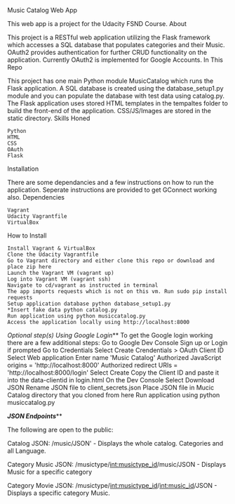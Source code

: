 Music Catalog Web App

This web app is a project for the Udacity FSND Course.
About

This project is a RESTful web application utilizing the Flask framework which accesses a SQL database that populates categories and their Music. OAuth2 provides authentication for further CRUD functionality on the application. Currently OAuth2 is implemented for Google Accounts.
In This Repo

This project has one main Python module MusicCatalog which runs the Flask application. A SQL database is created using the database_setup1.py module and you can populate the database with test data using catalog.py. The Flask application uses stored HTML templates in the tempaltes folder to build the front-end of the application. CSS/JS/Images are stored in the static directory.
Skills Honed

    Python
    HTML
    CSS
    OAuth
    Flask

Installation

There are some dependancies and a few instructions on how to run the application. Seperate instructions are provided to get GConnect working also.
Dependencies

    Vagrant
    Udacity Vagrantfile
    VirtualBox

How to Install

    Install Vagrant & VirtualBox
    Clone the Udacity Vagrantfile
    Go to Vagrant directory and either clone this repo or download and place zip here
    Launch the Vagrant VM (vagrant up)
    Log into Vagrant VM (vagrant ssh)
    Navigate to cd/vagrant as instructed in terminal
    The app imports requests which is not on this vm. Run sudo pip install requests
    Setup application database python database_setup1.py
    *Insert fake data python catalog.py
    Run application using python musiccatalog.py
    Access the application locally using http://localhost:8000

*Optional step(s)
Using Google Login***
To get the Google login working there are a few additional steps:
    Go to Google Dev Console
    Sign up or Login if prompted
    Go to Credentials
    Select Create Crendentials > OAuth Client ID
    Select Web application
    Enter name 'Music Catalog'
    Authorized JavaScript origins = 'http://localhost:8000'
    Authorized redirect URIs = 'http://localhost:8000/login'
    Select Create
    Copy the Client ID and paste it into the data-clientid in login.html
    On the Dev Console Select Download JSON
    Rename JSON file to client_secrets.json
    Place JSON file in Mucic Catalog directory that you cloned from here
    Run application using python musiccatalog.py

***********JSON Endpoints*************

The following are open to the public:

Catalog JSON: /music/JSON' - Displays the whole catalog. Categories and all Language.

Category Music JSON: /musictype/<int:musictype_id>/music/JSON - Displays Music for a specific category

Category Movie JSON: /musictype/<int:musictype_id>/<int:music_id>/JSON - Displays a specific category Music.